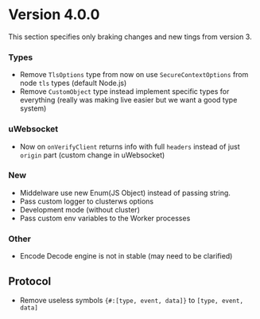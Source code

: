 # Version 4.0.0

This section specifies only braking changes and new tings from version 3.

### Types

* Remove `TlsOptions` type from now on use `SecureContextOptions` from node `tls` types (default Node.js)
* Remove `CustomObject` type instead implement specific types for everything (really was making live easier but we want a good type system)


### uWebsocket 
* Now on `onVerifyClient` returns info with full `headers` instead of just `origin` part (custom change in uWebsocket)

### New
* Middelware use new Enum(JS Object) instead of passing string.
* Pass custom logger to clusterws options
* Development mode (without cluster)
* Pass custom env variables to the Worker processes

### Other
* Encode Decode engine is not in stable (may need to be clarified)

## Protocol

* Remove useless symbols `{#:[type, event, data]}` to `[type, event, data]`